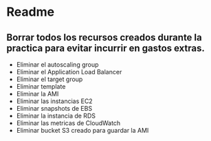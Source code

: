 # Readme


## Borrar todos los recursos creados durante la practica para evitar incurrir en gastos extras.

- Eliminar el autoscaling group
- Eliminar el Application Load Balancer
- Eliminar el target group
- Eliminar template
- Eliminar la AMI
- Eliminar las instancias EC2
- Eliminar snapshots de EBS
- Eliminar la instancia de RDS
- Eliminar las metricas de CloudWatch
- Eliminar bucket S3 creado para guardar la AMI
